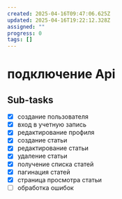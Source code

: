 ```yaml
---
created: 2025-04-16T09:47:06.625Z
updated: 2025-04-16T19:22:12.328Z
assigned: ""
progress: 0
tags: []
---
```


# подключение Api

## Sub-tasks

- [x] создание пользователя
- [x] вход в учетную запись
- [x] редактирование профиля
- [x] создание статьи
- [x] редактирование статьи
- [x] удаление статьи
- [x] получение списка статей
- [x] пагинация статей
- [x] страница просмотра статьи
- [ ] обработка ошибок
